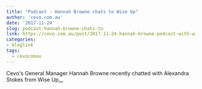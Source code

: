 ```yaml
---
title: "Podcast - Hannah Browne chats to Wise Up"
author: 'cevo.com.au'
date: '2017-11-24'
slug: podcast-hannah-browne-chats-to
link: https://cevo.com.au/post/2017-11-24-hannah-browne-podcast-with-wise-up/
categories:
- bloglink
tags:
  - cevocomau
---
```


Cevo's General Manager Hannah Browne recently chatted with Alexandra Stokes from Wise Up[... <i class="fas fa-external-link-alt"></i>](https://cevo.com.au/post/2017-11-24-hannah-browne-podcast-with-wise-up/)


